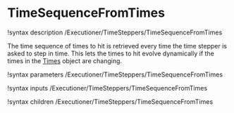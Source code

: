 # TimeSequenceFromTimes

!syntax description /Executioner/TimeSteppers/TimeSequenceFromTimes

The time sequence of times to hit is retrieved every time the time stepper is asked to step in
time. This lets the times to hit evolve dynamically if the times in the [Times](syntax/Times/index.md)
object are changing.

!syntax parameters /Executioner/TimeSteppers/TimeSequenceFromTimes

!syntax inputs /Executioner/TimeSteppers/TimeSequenceFromTimes

!syntax children /Executioner/TimeSteppers/TimeSequenceFromTimes
